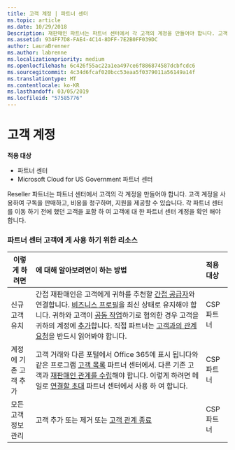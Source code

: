 ```yaml
---
title: 고객 계정 | 파트너 센터
ms.topic: article
ms.date: 10/29/2018
Description: 재판매인 파트너는 파트너 센터에서 각 고객의 계정을 만들어야 합니다. 고객 계정을 사용하여 구독을 판매하고, 비용을 청구하며, 지원을 제공할 수 있습니다.
ms.assetid: 934FF7D8-FAE4-4C14-8DFF-7E2B0FF039DC
author: LauraBrenner
ms.author: labrenne
ms.localizationpriority: medium
ms.openlocfilehash: 6c426f55ac22a1ea497ce6f886874587dcbfcdc6
ms.sourcegitcommit: 4c34d6fcaf020bcc53eaa5f0379011a56149a14f
ms.translationtype: MT
ms.contentlocale: ko-KR
ms.lasthandoff: 03/05/2019
ms.locfileid: "57585776"
---
```

# <a name="customer-accounts"></a>고객 계정

**적용 대상**

-  파트너 센터
-  Microsoft Cloud for US Government 파트너 센터


Reseller 파트너는 파트너 센터에서 고객의 각 계정을 만들어야 합니다. 고객 계정을 사용하여 구독을 판매하고, 비용을 청구하며, 지원을 제공할 수 있습니다. 각 파트너 센터를 이동 하기 전에 했던 고객을 포함 하 여 고객에 대 한 파트너 센터 계정을 확인 해야 합니다.

### <a name="resources-for-working-with-your-customers-on-the-partner-center"></a>파트너 센터 고객에 게 사용 하기 위한 리소스

|**이렇게 하려면**   |**에 대해 알아보려면이 하는 방법**   |**적용 대상**|
|-----------------|:----------------------------|:--------------|
|신규 고객 유치|간접 재판매인은 고객에게 귀하를 추천할 [간접 공급자](indirect-reseller-tasks-in-partner-center.md)와 연결합니다. [비즈니스 프로필](create-a-marketing-profile.md)을 최신 상태로 유지해야 합니다. 귀하와 고객이 [공동 작업](responding-to-referrals.md)하기로 협의한 경우 고객을 귀하의 계정에 [추가](add-a-new-customer.md)합니다. 직접 파트너는 [고객과의 관계 요청](request-a-relationship-with-a-customer.md)을 반드시 읽어봐야 합니다.|CSP 파트너|
|계정에 기존 고객 추가   | 고객 거래와 다른 포털에서 Office 365에 표시 됩니다와 같은 프로그램 [고객 목록](see-your-customer-list.md) 파트너 센터에서. 다른 기존 고객과 [재판매인 관계를 수립](indirect-reseller-tasks-in-partner-center.md)해야 합니다. 이렇게 하려면 메일로 [연결할 초대](responding-to-referrals.md) 파트너 센터에서 사용 하 여 합니다.   | CSP 파트너   |
|모든 고객 정보 관리   | 고객 추가 또는 제거 또는 [고객 관계 종료](remove-a-relationship.md)|   CSP 파트너 |